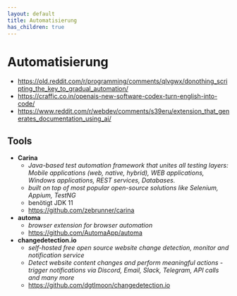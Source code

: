 ```yaml
---
layout: default
title: Automatisierung
has_children: true
---
```


# Automatisierung
- <https://old.reddit.com/r/programming/comments/qlvgwx/donothing_scripting_the_key_to_gradual_automation/>
- <https://craffic.co.in/openais-new-software-codex-turn-english-into-code/>
- <https://www.reddit.com/r/webdev/comments/s39eru/extension_that_generates_documentation_using_ai/>

## Tools
- **Carina**
    - *Java-based test automation framework that unites all testing layers: Mobile applications (web, native, hybrid), WEB applications, Windows applications, REST services, Databases.*
    - *built on top of most popular open-source solutions like Selenium, Appium, TestNG*
    - benötigt JDK 11
    - <https://github.com/zebrunner/carina>
- **automa**
    - *browser extension for browser automation*
    - <https://github.com/AutomaApp/automa> 
- **changedetection.io**
    - *self-hosted free open source website change detection, monitor and notification service*
    - *Detect website content changes and perform meaningful actions - trigger notifications via Discord, Email, Slack, Telegram, API calls and many more*
    - <https://github.com/dgtlmoon/changedetection.io>
